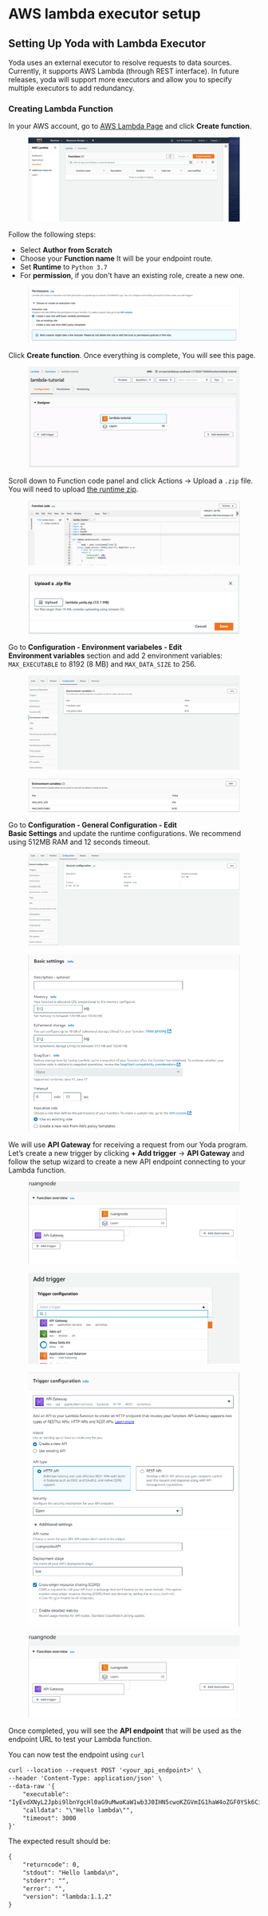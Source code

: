 # AWS lambda executor setup

## Setting Up Yoda with Lambda Executor

Yoda uses an external executor to resolve requests to data sources. Currently, it supports AWS Lambda (through REST interface). In future releases, yoda will support more executors and allow you to specify multiple executors to add redundancy.

### Creating Lambda Function

In your AWS account, go to [AWS Lambda Page](https://ap-southeast-1.console.aws.amazon.com/lambda/home?region=ap-southeast-1#/functions) and click **Create function**.

<figure><img src="../../.gitbook/assets/image.png" alt=""><figcaption></figcaption></figure>

Follow the following steps:

* Select **Author from Scratch**
* Choose your **Function name** It will be your endpoint route.
* Set **Runtime** to `Python 3.7`
* For **permission**, if you don't have an existing role, create a new one.

<figure><img src="../../.gitbook/assets/image (1).png" alt=""><figcaption></figcaption></figure>

Click **Create function**. Once everything is complete, You will see this page.

<figure><img src="../../.gitbook/assets/image (2).png" alt=""><figcaption></figcaption></figure>

Scroll down to Function code panel and click Actions -> Upload a `.zip` file. You will need to upload [the runtime zip](https://github.com/bandprotocol/data-source-runtime/releases/download/v2.0.0/lambda-yoda.zip).

<figure><img src="../../.gitbook/assets/image (4).png" alt=""><figcaption></figcaption></figure>

<figure><img src="../../.gitbook/assets/image (5).png" alt=""><figcaption></figcaption></figure>

Go to **Configuration - Environment variabeles - Edit**\
**Environment variables** section and add 2 environment variables: `MAX_EXECUTABLE` to 8192 (8 MB) and `MAX_DATA_SIZE` to 256.

<figure><img src="../../.gitbook/assets/image (7).png" alt=""><figcaption></figcaption></figure>

<figure><img src="../../.gitbook/assets/image (6).png" alt=""><figcaption></figcaption></figure>

Go to **Configuration - General Configuration - Edit** \
**Basic Settings** and update the runtime configurations. We recommend using 512MB RAM and 12 seconds timeout.

<figure><img src="../../.gitbook/assets/image (8).png" alt=""><figcaption></figcaption></figure>

<figure><img src="../../.gitbook/assets/image (9).png" alt=""><figcaption></figcaption></figure>

We will use **API Gateway** for receiving a request from our Yoda program. Let’s create a new trigger by clicking **+ Add trigger** -> **API Gateway** and follow the setup wizard to create a new API endpoint connecting to your Lambda function.

<figure><img src="../../.gitbook/assets/image (10).png" alt=""><figcaption></figcaption></figure>

<figure><img src="../../.gitbook/assets/image (11).png" alt=""><figcaption></figcaption></figure>

<figure><img src="../../.gitbook/assets/image (12).png" alt=""><figcaption></figcaption></figure>

<figure><img src="../../.gitbook/assets/image (13).png" alt=""><figcaption></figcaption></figure>

Once completed, you will see the **API endpoint** that will be used as the endpoint URL to test your Lambda function.

You can now test the endpoint using `curl`

```
curl --location --request POST '<your_api_endpoint>' \
--header 'Content-Type: application/json' \
--data-raw '{
    "executable": "IyEvdXNyL2Jpbi9lbnYgcHl0aG9uMwoKaW1wb3J0IHN5cwoKZGVmIG1haW4oZGF0YSk6CiAgICByZXR1cm4gZGF0YQoKCmlmIF9fbmFtZV9fID09ICJfX21haW5fXyI6CiAgICB0cnk6CiAgICAgICAgcHJpbnQobWFpbigqc3lzLmFyZ3ZbMTpdKSkKICAgIGV4Y2VwdCBFeGNlcHRpb24gYXMgZToKICAgICAgICBwcmludChzdHIoZSksIGZpbGU9c3lzLnN0ZGVycikKICAgICAgICBzeXMuZXhpdCgxKQo=",
    "calldata": "\"Hello lambda\"",
    "timeout": 3000
}'
```

The expected result should be:

```
{
    "returncode": 0,
    "stdout": "Hello lambda\n",
    "stderr": "",
    "error": "",
    "version": "lambda:1.1.2"
}
```
